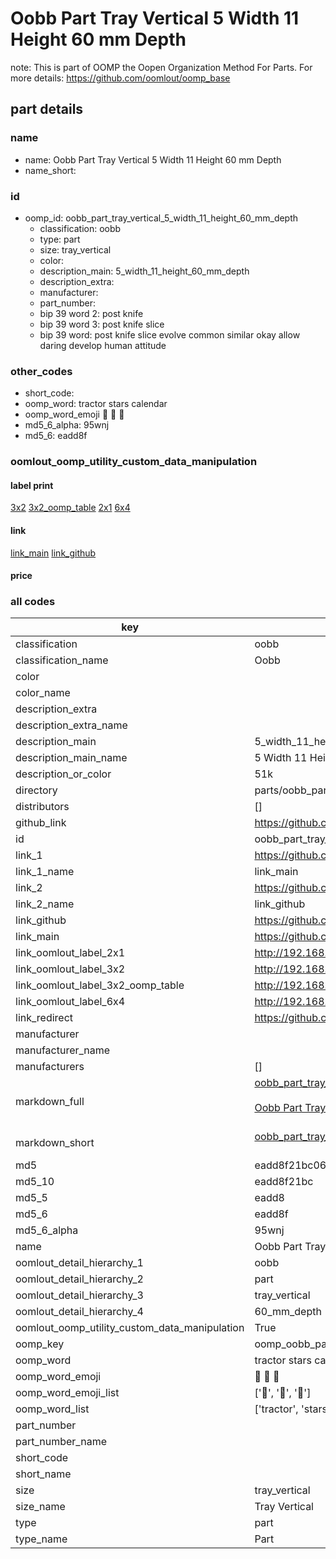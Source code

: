 # Oobb Part Tray Vertical 5 Width 11 Height 60 mm Depth  

note: This is part of OOMP the Oopen Organization Method For Parts. For more details: https://github.com/oomlout/oomp_base

##  part details
  







### name
* name: Oobb Part Tray Vertical 5 Width 11 Height 60 mm Depth
* name_short: 
### id
* oomp_id: oobb_part_tray_vertical_5_width_11_height_60_mm_depth
  * classification: oobb
  * type: part
  * size: tray_vertical
  * color: 
  * description_main: 5_width_11_height_60_mm_depth
  * description_extra: 
  * manufacturer: 
  * part_number: 
  * bip 39 word 2: post knife
  * bip 39 word 3: post knife slice
  * bip 39 word: post knife slice evolve common similar okay allow daring develop human attitude

### other_codes
* short_code: 
* oomp_word: tractor stars calendar
* oomp_word_emoji :tractor: :stars: :calendar:
* md5_6_alpha: 95wnj
* md5_6: eadd8f






### oomlout_oomp_utility_custom_data_manipulation
#### label print
[3x2](http://192.168.1.245:1112/?label=oomp%2095wnj)
[3x2_oomp_table](http://192.168.1.108:1112/?label=oomp%2095wnj)
[2x1](http://192.168.1.242:1112/?label=oomp%2095wnj)
[6x4](http://192.168.1.55:1112/?label=oomp%2095wnj)    

#### link

[link_main](https://github.com/oomlout/oomlout_oomp_version_1_messy/tree/main/parts/oobb_part_tray_vertical_5_width_11_height_60_mm_depth) [link_github](https://github.com/oomlout/oomlout_oomp_version_1_messy/tree/main/parts/oobb_part_tray_vertical_5_width_11_height_60_mm_depth)                             

#### price







### all codes 
| key | value |  
| --- | --- |  
| classification | oobb |  
| classification_name | Oobb |  
| color |  |  
| color_name |  |  
| description_extra |  |  
| description_extra_name |  |  
| description_main | 5_width_11_height_60_mm_depth |  
| description_main_name | 5 Width 11 Height 60 mm Depth |  
| description_or_color | 51k |  
| directory | parts/oobb_part_tray_vertical_5_width_11_height_60_mm_depth |  
| distributors | [] |  
| github_link | https://github.com/oomlout/oomlout_oomp_part_src/tree/main/parts/oobb_part_tray_vertical_5_width_11_height_60_mm_depth |  
| id | oobb_part_tray_vertical_5_width_11_height_60_mm_depth |  
| link_1 | https://github.com/oomlout/oomlout_oomp_version_1_messy/tree/main/parts/oobb_part_tray_vertical_5_width_11_height_60_mm_depth |  
| link_1_name | link_main |  
| link_2 | https://github.com/oomlout/oomlout_oomp_version_1_messy/tree/main/parts/oobb_part_tray_vertical_5_width_11_height_60_mm_depth |  
| link_2_name | link_github |  
| link_github | https://github.com/oomlout/oomlout_oomp_version_1_messy/tree/main/parts/oobb_part_tray_vertical_5_width_11_height_60_mm_depth |  
| link_main | https://github.com/oomlout/oomlout_oomp_version_1_messy/tree/main/parts/oobb_part_tray_vertical_5_width_11_height_60_mm_depth |  
| link_oomlout_label_2x1 | http://192.168.1.242:1112/?label=oomp%2095wnj |  
| link_oomlout_label_3x2 | http://192.168.1.245:1112/?label=oomp%2095wnj |  
| link_oomlout_label_3x2_oomp_table | http://192.168.1.108:1112/?label=oomp%2095wnj |  
| link_oomlout_label_6x4 | http://192.168.1.55:1112/?label=oomp%2095wnj |  
| link_redirect | https://github.com/oomlout/oomlout_oomp_version_1_messy/tree/main/parts/oobb_part_tray_vertical_5_width_11_height_60_mm_depth |  
| manufacturer |  |  
| manufacturer_name |  |  
| manufacturers | [] |  
| markdown_full | [oobb_part_tray_vertical_5_width_11_height_60_mm_depth](none)<br>[](none)<br>[Oobb Part Tray Vertical 5 Width 11 Height 60 Mm Depth](none)<br><br> |  
| markdown_short | [oobb_part_tray_vertical_5_width_11_height_60_mm_depth](none)<br><br> |  
| md5 | eadd8f21bc06b33f239734e396deed45 |  
| md5_10 | eadd8f21bc |  
| md5_5 | eadd8 |  
| md5_6 | eadd8f |  
| md5_6_alpha | 95wnj |  
| name | Oobb Part Tray Vertical 5 Width 11 Height 60 mm Depth |  
| oomlout_detail_hierarchy_1 | oobb |  
| oomlout_detail_hierarchy_2 | part |  
| oomlout_detail_hierarchy_3 | tray_vertical |  
| oomlout_detail_hierarchy_4 | 60_mm_depth |  
| oomlout_oomp_utility_custom_data_manipulation | True |  
| oomp_key | oomp_oobb_part_tray_vertical_5_width_11_height_60_mm_depth |  
| oomp_word | tractor stars calendar |  
| oomp_word_emoji | :tractor: :stars: :calendar: |  
| oomp_word_emoji_list | [':tractor:', ':stars:', ':calendar:'] |  
| oomp_word_list | ['tractor', 'stars', 'calendar'] |  
| part_number |  |  
| part_number_name |  |  
| short_code |  |  
| short_name |  |  
| size | tray_vertical |  
| size_name | Tray Vertical |  
| type | part |  
| type_name | Part |  
